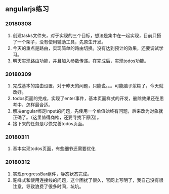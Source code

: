 ## angularjs练习

### 20180308

1. 创建tasks文件夹，对于实现的三个目标，想法是集中在一起实现，目前只搭了一个架子，没有使用辅助工具，先原生开发。
2. 今天的重点是路由，实现简单的路由切换。没有达到预计的效果，还要调试学习。
3. 明天实现路由功能，并且加入参数传递。在完成后，实现todos功能。

### 20180309
1. 完成基本的路由设置，对于昨天的问题，只能说。。。可能脑子浆糊了，今天就改好。
2. todos页面的完成，实现了enter事件，基本页面样式的开发，删除效果还在思考中，怎样最合适。
3. 解决angular绑定input的问题，先使用一个单值始终有问题，后来改为对象就正确了。（这里值得商榷，还要寻找下原因）。
4. 接下来的任务是尽快完善todos页面。

### 20180311
1. 基本实现todos页面，有些细节还需要优化

### 20180312
1. 实现progressBar组件，静态状态完成。
2. 驼峰式和使用连接线的问题，这个困扰了很久，官网上写明了，我自己没有很注意，导致浪费了很多时间，坑坑。